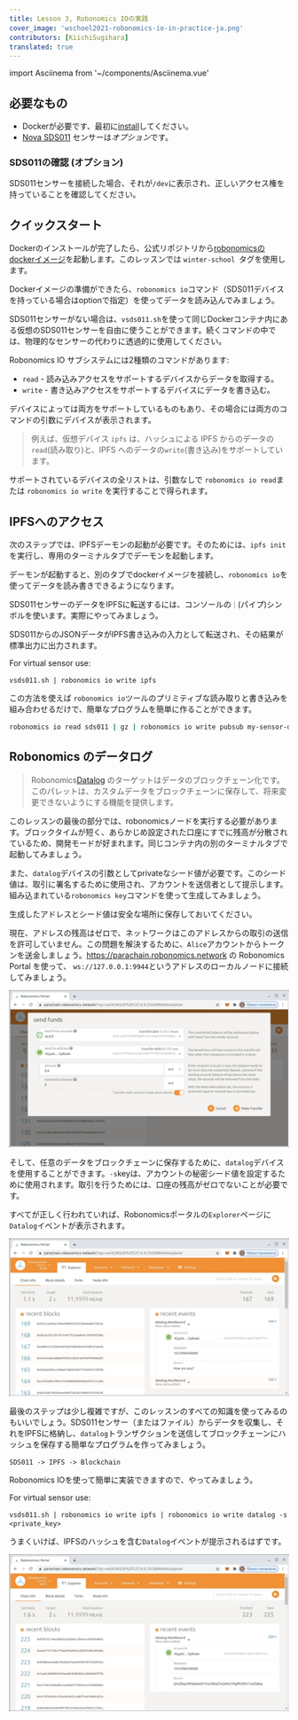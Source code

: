 ```yaml
---
title: Lesson 3, Robonomics IOの実践
cover_image: 'wschool2021-robonomics-io-in-practice-ja.png' 
contributors: [KiichiSugihara]
translated: true
---
```

import Asciinema from '~/components/Asciinema.vue'

## 必要なもの

* Dockerが必要です、最初に[install](https://docs.docker.com/engine/install/)してください。
* [Nova SDS011](https://aqicn.org/sensor/sds011) センサーは*オプション*です。

### SDS011の確認 (オプション)

SDS011センサーを接続した場合、それが`/dev`に表示され、正しいアクセス権を持っていることを確認してください。

<Asciinema vid="WCFcx8C6M8e52UKDNei1xZloU"/>

## クイックスタート

Dockerのインストールが完了したら、公式リポジトリから[robonomicsのdockerイメージ](https://hub.docker.com/r/robonomics/robonomics)を起動します。このレッスンでは `winter-school `タグを使用します。

<Asciinema vid="wM43jozIVfcRmt52ENrJ6yPlH"/>

Dockerイメージの準備ができたら、`robonomics io`コマンド（SDS011デバイスを持っている場合はoptionで指定）を使ってデータを読み込んでみましょう。

<Asciinema vid="iztt22tKGaV8wq3cMXY1oUEYv"/>

SDS011センサーがない場合は、`vsds011.sh`を使って同じDockerコンテナ内にある仮想のSDS011センサーを自由に使うことができます。続くコマンドの中では、物理的なセンサーの代わりに透過的に使用してください。


<Asciinema vid="GCkSiJBA1DgpLAAHiMhIOSpgG"/>

Robonomics IO サブシステムには2種類のコマンドがあります:

* `read` - 読み込みアクセスをサポートするデバイスからデータを取得する。
* `write` - 書き込みアクセスをサポートするデバイスにデータを書き込む。

デバイスによっては両方をサポートしているものもあり、その場合には両方のコマンドの引数にデバイスが表示されます。

> 例えば、仮想デバイス `ipfs` は、ハッシュによる IPFS からのデータの`read`(読み取り)と、IPFS へのデータの`write`(書き込み)をサポートしています。

サポートされているデバイスの全リストは、引数なしで `robonomics io read`または `robonomics io write` を実行することで得られます。

## IPFSへのアクセス
次のステップでは、IPFSデーモンの起動が必要です。そのためには、`ipfs init`を実行し、専用のターミナルタブでデーモンを起動します。

<Asciinema vid="ir6ziXSBUDrRltTmNxg7sdXVY"/>

デーモンが起動すると、別のタブでdockerイメージを接続し、`robonomics io`を使ってデータを読み書きできるようになります。

<Asciinema vid="ZtwcmpB9Lhum2Sc221QmNwHG4"/>

SDS011センサーのデータをIPFSに転送するには、コンソールの`｜`(パイプ)シンボルを使います。実際にやってみましょう。


<Asciinema vid="XS0QESWG7f8ELsQe1bGQllb9O"/>

SDS011からのJSONデータがIPFS書き込みの入力として転送され、その結果が標準出力に出力されます。

For virtual sensor use:
```
vsds011.sh | robonomics io write ipfs
```

この方法を使えば `robonomics io`ツールのプリミティブな読み取りと書き込みを組み合わせるだけで、簡単なプログラムを簡単に作ることができます。


```bash
robonomics io read sds011 | gz | robonomics io write pubsub my-sensor-data
```

## Robonomics のデータログ

> Robonomics[Datalog](https://crates.robonomics.network/pallet_robonomics_datalog/index.html) のターゲットはデータのブロックチェーン化です。このパレットは、カスタムデータをブロックチェーンに保存して、将来変更できないようにする機能を提供します。

このレッスンの最後の部分では、robonomicsノードを実行する必要があります。ブロックタイムが短く、あらかじめ設定された口座にすでに残高が分散されているため、開発モードが好まれます。同じコンテナ内の別のターミナルタブで起動してみましょう。

<Asciinema vid="QnN9l0sdaZZOyK9ah0DntvCXt"/>


また、`datalog`デバイスの引数としてprivateなシード値が必要です。このシード値は、取引に署名するために使用され、アカウントを送信者として提示します。組み込まれている`robonomics key`コマンドを使って生成してみましょう。


<Asciinema vid="4Cdfl9F0GgjNWv1c1ZcTBBktF"/>

生成したアドレスとシード値は安全な場所に保存しておいてください。

現在、アドレスの残高はゼロで、ネットワークはこのアドレスからの取引の送信を許可していません。この問題を解決するために、`Alice`アカウントからトークンを送金しましょう。https://parachain.robonomics.network の Robonomics Portal を使って、 `ws://127.0.0.1:9944`というアドレスのローカルノードに接続してみましょう。


![portal transfer](../images/ws_lesson3/tran.jpg)


そして、任意のデータをブロックチェーンに保存するために、`datalog`デバイスを使用することができます。`-s`keyは、アカウントの秘密シード値を設定するために使用されます。取引を行うためには、口座の残高がゼロでないことが必要です。

<Asciinema vid="FzERH9TmFB8oRuas8ZU202Pv8"/>

すべてが正しく行われていれば、Robonomicsポータルの`Explorer`ページに`Datalog`イベントが表示されます。


![portal datalog](../images/ws_lesson3/datalog.jpg)


最後のステップは少し複雑ですが、このレッスンのすべての知識を使ってみるのもいいでしょう。SDS011センサー（またはファイル）からデータを収集し、それをIPFSに格納し、`datalog`トランザクションを送信してブロックチェーンにハッシュを保存する簡単なプログラムを作ってみましょう。


```
SDS011 -> IPFS -> Blockchain
```

Robonomics IOを使って簡単に実装できますので、やってみましょう。


<Asciinema vid="MTpiawGo8DKEn081OozbYb5mU"/>

For virtual sensor use:
```
vsds011.sh | robonomics io write ipfs | robonomics io write datalog -s <private_key>
```


うまくいけば、IPFSのハッシュを含む`Datalog`イベントが提示されるはずです。

![portal datalog complex](../images/ws_lesson3/datalog_complex.jpg)
